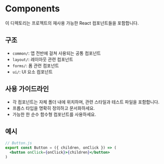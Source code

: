 # Components

이 디렉토리는 프로젝트의 재사용 가능한 React 컴포넌트들을 포함합니다.

## 구조

- `common/`: 앱 전반에 걸쳐 사용되는 공통 컴포넌트
- `layout/`: 레이아웃 관련 컴포넌트
- `forms/`: 폼 관련 컴포넌트
- `ui/`: UI 요소 컴포넌트

## 사용 가이드라인

- 각 컴포넌트는 자체 폴더 내에 위치하며, 관련 스타일과 테스트 파일을 포함합니다.
- 프롭스 타입을 명확히 정의하고 문서화하세요.
- 가능한 한 순수 함수형 컴포넌트를 사용하세요.

## 예시

```jsx
// Button.js
export const Button = ({ children, onClick }) => (
  <button onClick={onClick}>{children}</button>
)
```

